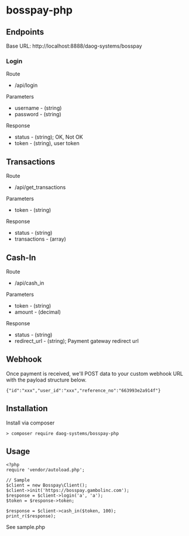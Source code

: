 # bosspay-php



## Endpoints

Base URL: http://localhost:8888/daog-systems/bosspay

### Login

Route
* /api/login

Parameters
* username - (string)
* password - (string)

Response
* status - (string); OK, Not OK
* token - (string), user token

## Transactions

Route
* /api/get_transactions

Parameters
* token - (string)

Response
* status - (string)
* transactions - (array)

## Cash-In

Route
* /api/cash_in

Parameters
* token - (string)
* amount - (decimal)

Response
* status - (string)
* redirect_url - (string); Payment gateway redirect url


## Webhook

Once payment is received, we'll POST data to your custom webhook URL with the payload structure below.

```
{"id":"xxx","user_id":"xxx","reference_no":"663993e2a914f"}
```

## Installation

Install via composer

```
> composer require daog-systems/bosspay-php
```

## Usage

```
<?php
require 'vendor/autoload.php';

// Sample
$client = new Bosspay\Client();
$client->init('https://bosspay.gambolinc.com');
$response = $client->login('a', 'a');
$token = $response->token;

$response = $client->cash_in($token, 100);
print_r($response);
```

See sample.php
